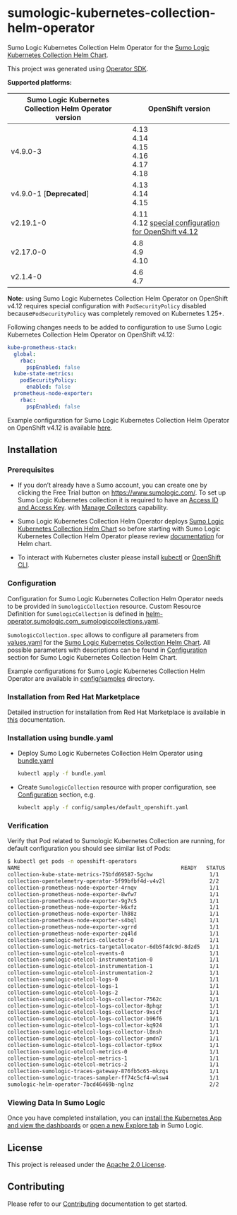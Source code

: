# sumologic-kubernetes-collection-helm-operator

Sumo Logic Kubernetes Collection Helm Operator for the [Sumo Logic Kubernetes Collection Helm Chart][helm-chart-repo].

This project was generated using [Operator SDK][operator-sdk].

**Supported platforms:**

| Sumo Logic Kubernetes Collection Helm Operator version | OpenShift version                                                      |
|--------------------------------------------------------|------------------------------------------------------------------------|
| v4.9.0-3                                               | 4.13<br/>4.14<br/>4.15<br/>4.16<br/>4.17<br/>4.18<br/>                 |
| v4.9.0-1 [**Deprecated**]                              | 4.13<br/>4.14<br/>4.15                                                 | 
| v2.19.1-0                                              | 4.11<br/>4.12 [special configuration for OpenShift v4.12][config_4.12] |
| v2.17.0-0                                              | 4.8<br/>4.9<br/>4.10                                                   |
| v2.1.4-0                                               | 4.6<br/>4.7                                                            |

**Note:** using Sumo Logic Kubernetes Collection Helm Operator on OpenShift v4.12 requires special configuration with `PodSecurityPolicy` disabled
because`PodSecurityPolicy` was completely removed on Kubernetes 1.25+.

Following changes needs to be added to configuration to use Sumo Logic Kubernetes Collection Helm Operator on OpenShift v4.12:

```yaml
kube-prometheus-stack:
  global:
    rbac:
      pspEnabled: false
  kube-state-metrics:
    podSecurityPolicy:
      enabled: false
  prometheus-node-exporter:
    rbac:
      pspEnabled: false
```

Example configuration for Sumo Logic Kubernetes Collection Helm Operator on OpenShift v4.12 is available [here][config_4.12].

[config_4.12]: config/samples/default_openshift_4_12.yaml

## Installation

### Prerequisites

- If you don’t already have a Sumo account, you can create one by clicking the Free Trial button on https://www.sumologic.com/.
  To set up Sumo Logic Kubernetes collection it is required to have an [Access ID and Access Key][access_keys].
  with [Manage Collectors][role_capabilities] capability.

- Sumo Logic Kubernetes Collection Helm Operator deploys [Sumo Logic Kubernetes Collection Helm Chart][helm-chart-repo] so before starting with Sumo Logic Kubernetes Collection Helm Operator please review [documentation][helm-docs] for Helm chart.

- To interact with Kubernetes cluster please install [kubectl][kubectl_install] or [OpenShift CLI][oc_install].

[access_keys]: https://help.sumologic.com/Manage/Security/Access-Keys
[role_capabilities]: https://help.sumologic.com/Manage/Users-and-Roles/Manage-Roles/05-Role-Capabilities#data-management
[helm-chart-repo]: https://github.com/SumoLogic/sumologic-kubernetes-collection
[helm-docs]: https://github.com/SumoLogic/sumologic-kubernetes-collection/tree/release-v2.1/deploy/docs
[kubectl_install]: https://kubernetes.io/docs/tasks/tools/install-kubectl-linux/
[oc_install]: https://docs.openshift.com/container-platform/4.7/cli_reference/openshift_cli/getting-started-cli.html

### Configuration

Configuration for Sumo Logic Kubernetes Collection Helm Operator needs to be provided in `SumologicCollection` resource.
Custom Resource Definition for `SumologicCollection` is defined in
[helm-operator.sumologic.com_sumologiccollections.yaml][crd].

`SumologicCollection.spec` allows to configure all parameters from [values.yaml][values.yaml] for the
[Sumo Logic Kubernetes Collection Helm Chart][helm-chart-repo].
All possible parameters with descriptions can be found in [Configuration][helm-chart-configuration]
section for Sumo Logic Kubernetes Collection Helm Chart.

Example configurations for Sumo Logic Kubernetes Collection Helm Operator are available in [config/samples](config/samples) directory.

### Installation from Red Hat Marketplace

Detailed instruction for installation from Red Hat Marketplace is available in [this](docs/install_from_redhat_marketplace.md) documentation.

### Installation using bundle.yaml

- Deploy Sumo Logic Kubernetes Collection Helm Operator using [bundle.yaml](bundle.yaml)

  ```bash
  kubectl apply -f bundle.yaml
  ```

- Create `SumologicCollection` resource with proper configuration, see [Configuration](#configuration) section, e.g.

  ```bash
  kubeclt apply -f config/samples/default_openshift.yaml
  ```

### Verification

Verify that Pod related to Sumologic Kubernetes Collection are running,
for default configuration you should see similar list of Pods:

```bash
$ kubectl get pods -n openshift-operators
NAME                                                   READY   STATUS    RESTARTS   AGE
collection-kube-state-metrics-75bfd69587-5gchw                  1/1     Running   0               3m
collection-opentelemetry-operator-5f99bfbf4d-v4v2l              2/2     Running   0               3m
collection-prometheus-node-exporter-4rnqv                       1/1     Running   0               2m59s
collection-prometheus-node-exporter-8wfw7                       1/1     Running   0               2m59s
collection-prometheus-node-exporter-9g7c5                       1/1     Running   0               3m
collection-prometheus-node-exporter-k6xfz                       1/1     Running   0               3m
collection-prometheus-node-exporter-lh88z                       1/1     Running   0               3m
collection-prometheus-node-exporter-s4bql                       1/1     Running   0               2m59s
collection-prometheus-node-exporter-xgrrd                       1/1     Running   0               2m59s
collection-prometheus-node-exporter-zq4ld                       1/1     Running   0               2m59s
collection-sumologic-metrics-collector-0                        1/1     Running   0               2m36s
collection-sumologic-metrics-targetallocator-6db5f4dc9d-8dzd5   1/1     Running   0               2m36s
collection-sumologic-otelcol-events-0                           1/1     Running   0               3m
collection-sumologic-otelcol-instrumentation-0                  1/1     Running   0               3m
collection-sumologic-otelcol-instrumentation-1                  1/1     Running   0               2m45s
collection-sumologic-otelcol-instrumentation-2                  1/1     Running   0               2m45s
collection-sumologic-otelcol-logs-0                             1/1     Running   0               3m
collection-sumologic-otelcol-logs-1                             1/1     Running   0               2m45s
collection-sumologic-otelcol-logs-2                             1/1     Running   0               2m45s
collection-sumologic-otelcol-logs-collector-7562c               1/1     Running   0               3m
collection-sumologic-otelcol-logs-collector-8phqz               1/1     Running   0               3m
collection-sumologic-otelcol-logs-collector-9xscf               1/1     Running   0               3m
collection-sumologic-otelcol-logs-collector-b96f6               1/1     Running   0               3m
collection-sumologic-otelcol-logs-collector-kq924               1/1     Running   0               2m59s
collection-sumologic-otelcol-logs-collector-l8nsh               1/1     Running   0               3m
collection-sumologic-otelcol-logs-collector-pmdn7               1/1     Running   0               3m
collection-sumologic-otelcol-logs-collector-tp9xx               1/1     Running   0               3m
collection-sumologic-otelcol-metrics-0                          1/1     Running   0               3m
collection-sumologic-otelcol-metrics-1                          1/1     Running   0               2m45s
collection-sumologic-otelcol-metrics-2                          1/1     Running   0               2m45s
collection-sumologic-traces-gateway-876fb5c65-mkzqs             1/1     Running   0               3m
collection-sumologic-traces-sampler-ff74c5cf4-wlsw4             1/1     Running   0               3m
sumologic-helm-operator-7bcd46469b-nglnz                        2/2     Running   0               9m36s
```

### Viewing Data In Sumo Logic

Once you have completed installation, you can [install the Kubernetes App and view the dashboards][install_apps]
or [open a new Explore tab][k8s_tab] in Sumo Logic.

[install_apps]: https://help.sumologic.com/07Sumo-Logic-Apps/10Containers_and_Orchestration/Kubernetes/Install_the_Kubernetes_App%2C_Alerts%2C_and_view_the_Dashboards
[k8s_tab]: https://help.sumologic.com/Observability_Solution/Kubernetes_Solution/Navigate_your_Kubernetes_environment

## License

This project is released under the [Apache 2.0 License](licenses/LICENSE).

## Contributing

Please refer to our [Contributing](CONTRIBUTING.md) documentation to get started.

[helm-chart-repo]: https://github.com/SumoLogic/sumologic-kubernetes-collection
[helm-chart-configuration]: https://github.com/SumoLogic/sumologic-kubernetes-collection/blob/release-v2.1/deploy/helm/sumologic/README.md#configuration
[crd]: config/crd/bases/helm-operator.sumologic.com_sumologiccollections.yaml
[values.yaml]: https://github.com/SumoLogic/sumologic-kubernetes-collection/blob/release-v2.1/deploy/helm/sumologic/values.yaml
[operator-sdk]: https://github.com/operator-framework/operator-sdk

